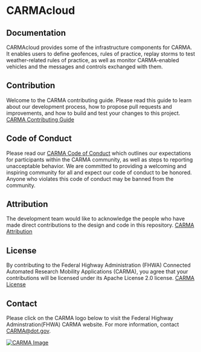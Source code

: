 # CARMAcloud

## Documentation
CARMAcloud provides some of the infrastructure components for CARMA. It enables users to define geofences, rules of practice, replay storms to test weather-related rules of practice, as well as monitor CARMA-enabled vehicles and the messages and controls exchanged with them.

## Contribution
Welcome to the CARMA contributing guide. Please read this guide to learn about our development process, how to propose pull requests and improvements, and how to build and test your changes to this project. [CARMA Contributing Guide](Contributing.md) 

## Code of Conduct 
Please read our [CARMA Code of Conduct](Code_of_Conduct.md) which outlines our expectations for participants within the CARMA community, as well as steps to reporting unacceptable behavior. We are committed to providing a welcoming and inspiring community for all and expect our code of conduct to be honored. Anyone who violates this code of conduct may be banned from the community.

## Attribution
The development team would like to acknowledge the people who have made direct contributions to the design and code in this repository. [CARMA Attribution](ATTRIBUTION.md) 

## License
By contributing to the Federal Highway Administration (FHWA) Connected Automated Research Mobility Applications (CARMA), you agree that your contributions will be licensed under its Apache License 2.0 license. [CARMA License](<docs/License.md>) 

## Contact
Please click on the CARMA logo below to visit the Federal Highway Adminstration(FHWA) CARMA website. For more information, contact CARMA@dot.gov.

[![CARMA Image](docs/image/CARMA_icon2.png)](https://highways.dot.gov/research/research-programs/operations/CARMA)
